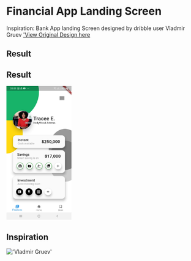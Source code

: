 # Financial App Landing Screen

Inspiration: Bank App landing Screen designed by dribble user Vladmir Gruev ['View Original Design here](https://dribbble.com/shots/11477231/attachments/3095022?mode=media) 


## Result


## Result

<img src="https://raw.githubusercontent.com/onuohasilver/FlutterUIs/master/bank_landing_page/assets/ScreenShot2.jpg" alt="" width="170" height="350">

## Inspiration
<img src="https://cdn.dribbble.com/users/774375/screenshots/11477231/media/fa3e92b2413f9a6295189a84e72972f0.png" alt="'Vladmir Gruev'" width="300" height="250">